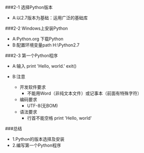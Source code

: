 ###2-1 选择Python版本
* A:以2.7版本为基础：运用广泛的基础库

###2-2 Windows上安装Python
* A:Python.org 下载Python
* B:配置环境变量path H:\Python2.7

###2-3 第一个Python程序
* A:输入
	print 'Hello, world.' 
	exit()

* B:注意
	* 开发软件要求
		* 不能用Word（非纯文本文件）或记事本（前面有特殊字符）
	* 编码要求
		* UTF-8(无BOM)
	* 语法要求
		* 行首不能空格
		print 'Hello, world'

###总结
* 1.Python的版本选择及安装
* 2.编写第一个Python程序